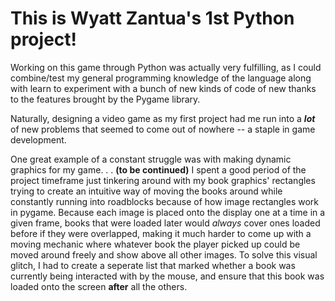 # This is Wyatt Zantua's 1st Python project!

Working on this game through Python was actually very fulfilling, as I could combine/test my general programming knowledge of the language along with learn to experiment with a bunch of new kinds of code of new thanks to the features brought by the Pygame library.

Naturally, designing a video game as my first project had me run into a ***lot*** of new problems that seemed to come out of nowhere -- a staple in game development.


One great example of a constant struggle was with making dynamic graphics for my game. . .  **(to be continued)**
I spent a good period of the project timeframe just tinkering around with my book graphics' rectangles trying to create an intuitive way of moving the books around while constantly running into roadblocks because of how image rectangles work in pygame. Because each image is placed onto the display one at a time in a given frame, books that were loaded later would *always* cover ones loaded before if they were overlapped, making it much harder to come up with a moving mechanic where whatever book the player picked up could be moved around freely and show above all other images. To solve this visual glitch, I had to create a seperate list that marked whether a book was currently being interacted with by the mouse, and ensure that this book was loaded onto the screen **after** all the others.
